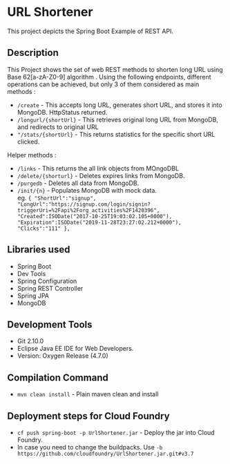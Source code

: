 # URL Shortener

 This project depicts the Spring Boot Example of REST API.

## Description

This Project shows the set of web REST methods to shorten long URL using Base 62[a-zA-Z0-9] algorithm .
Using the following endpoints, different operations can be achieved, but only 3 of them considered as main methods :
 - `/create` - This accepts long URL, generates short URL, and stores it into MongoDB. HttpStatus returned.
 - `/longurl/{shortUrl}` - This retrieves original long URL from MongoDB, and redirects to original URL
 - `"/stats/{shortUrl}` - This returns statistics for the specific short URL clicked.
 
 Helper methods :
 - `/links` - This returns the all link objects from MOngoDBL
 - `/delete/{shorturl}` - Deletes expires links from MongoDB. 
 - `/purgedb` - Deletes all data from  MongoDB.
 - `/init/{n}` - Populates MongoDB with mock data.  
    eg. `{
	  "ShortUrl":"signup",
	  "LongUrl":"https://signup.com/login/signin?triggerUri=%2Fapi%2Forg_activities%2F1420396",
	  "Created":ISODate("2017-10-25T19:03:02.105+0000"),
	  "Expiration":ISODate("2019-11-28T23:27:02.212+0000"),
	  "Clicks":"111"
	},`

## Libraries used
 - Spring Boot
 - Dev Tools
 - Spring Configuration
 - Spring REST Controller
 - Spring JPA
 - MongoDB
 
## Development Tools
 - Git 2.10.0
 - Eclipse Java EE IDE for Web Developers.
 - Version: Oxygen Release (4.7.0)
 
## Compilation Command
 - `mvn clean install` - Plain maven clean and install
 
## Deployment steps for Cloud Foundry
 - `cf push spring-boot -p UrlShortener.jar`  - Deploy the jar into Cloud Foundry.
 - In case you need to change the buildpacks. Use `-b https://github.com/cloudfoundry/UrlShortener.jar.git#v3.7`